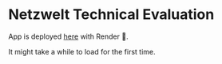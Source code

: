 # Netzwelt Technical Evaluation

App is deployed [here](https://netzwelt-tech-eval.onrender.com) with Render 🥰.
    
It might take a while to load for the first time.
